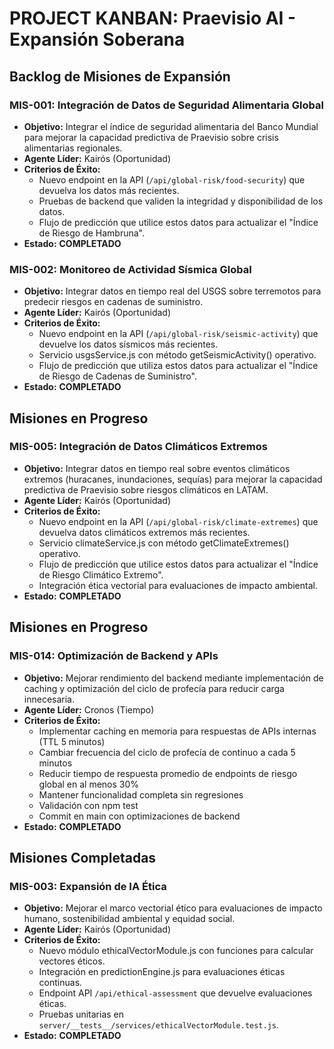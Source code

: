 # PROJECT KANBAN: Praevisio AI - Expansión Soberana

## Backlog de Misiones de Expansión

### MIS-001: Integración de Datos de Seguridad Alimentaria Global
- **Objetivo:** Integrar el índice de seguridad alimentaria del Banco Mundial para mejorar la capacidad predictiva de Praevisio sobre crisis alimentarias regionales.
- **Agente Líder:** Kairós (Oportunidad)
- **Criterios de Éxito:**
    - Nuevo endpoint en la API (`/api/global-risk/food-security`) que devuelva los datos más recientes.
    - Pruebas de backend que validen la integridad y disponibilidad de los datos.
    - Flujo de predicción que utilice estos datos para actualizar el "Índice de Riesgo de Hambruna".
- **Estado:** **COMPLETADO**

### MIS-002: Monitoreo de Actividad Sísmica Global
- **Objetivo:** Integrar datos en tiempo real del USGS sobre terremotos para predecir riesgos en cadenas de suministro.
- **Agente Líder:** Kairós (Oportunidad)
- **Criterios de Éxito:**
    - Nuevo endpoint en la API (`/api/global-risk/seismic-activity`) que devuelve los datos sísmicos más recientes.
    - Servicio usgsService.js con método getSeismicActivity() operativo.
    - Flujo de predicción que utiliza estos datos para actualizar el "Índice de Riesgo de Cadenas de Suministro".
- **Estado:** **COMPLETADO**

## Misiones en Progreso

### MIS-005: Integración de Datos Climáticos Extremos
- **Objetivo:** Integrar datos en tiempo real sobre eventos climáticos extremos (huracanes, inundaciones, sequías) para mejorar la capacidad predictiva de Praevisio sobre riesgos climáticos en LATAM.
- **Agente Líder:** Kairós (Oportunidad)
- **Criterios de Éxito:**
    - Nuevo endpoint en la API (`/api/global-risk/climate-extremes`) que devuelva datos climáticos extremos más recientes.
    - Servicio climateService.js con método getClimateExtremes() operativo.
    - Flujo de predicción que utilice estos datos para actualizar el "Índice de Riesgo Climático Extremo".
    - Integración ética vectorial para evaluaciones de impacto ambiental.
- **Estado:** **COMPLETADO**

## Misiones en Progreso

### MIS-014: Optimización de Backend y APIs
- **Objetivo:** Mejorar rendimiento del backend mediante implementación de caching y optimización del ciclo de profecía para reducir carga innecesaria.
- **Agente Líder:** Cronos (Tiempo)
- **Criterios de Éxito:**
    - Implementar caching en memoria para respuestas de APIs internas (TTL 5 minutos)
    - Cambiar frecuencia del ciclo de profecía de continuo a cada 5 minutos
    - Reducir tiempo de respuesta promedio de endpoints de riesgo global en al menos 30%
    - Mantener funcionalidad completa sin regresiones
    - Validación con npm test
    - Commit en main con optimizaciones de backend
- **Estado:** **COMPLETADO**

## Misiones Completadas

### MIS-003: Expansión de IA Ética
- **Objetivo:** Mejorar el marco vectorial ético para evaluaciones de impacto humano, sostenibilidad ambiental y equidad social.
- **Agente Líder:** Kairós (Oportunidad)
- **Criterios de Éxito:**
    - Nuevo módulo ethicalVectorModule.js con funciones para calcular vectores éticos.
    - Integración en predictionEngine.js para evaluaciones éticas continuas.
    - Endpoint API `/api/ethical-assessment` que devuelve evaluaciones éticas.
    - Pruebas unitarias en `server/__tests__/services/ethicalVectorModule.test.js`.
- **Estado:** **COMPLETADO**
